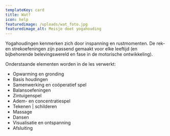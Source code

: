 ```yaml
---
templateKey: card
title: Wat?
icon: help
featuredimage: /uploads/wat_foto.jpg
featuredimage_alt: Meisje doet yogahouding
---
```

Yogahoudingen kenmerken zich door inspanning en rustmomenten. De rek- en strekoefeningen zijn passend gemaakt voor elke leeftijd (en bijbehorende belevingswereld en fase in de motorische ontwikkeling).

Onderstaande elementen worden in de les verwerkt:

* Opwarming en gronding
* Basis houdingen
* Samenwerking en coöperatief spel
* Balansoefeningen
* Zintuigenspel
* Adem- en concentratiespel
* Tekenen | schilderen
* Massage
* Dansen
* Visualisatie en ontspanning
* Afsluiting
